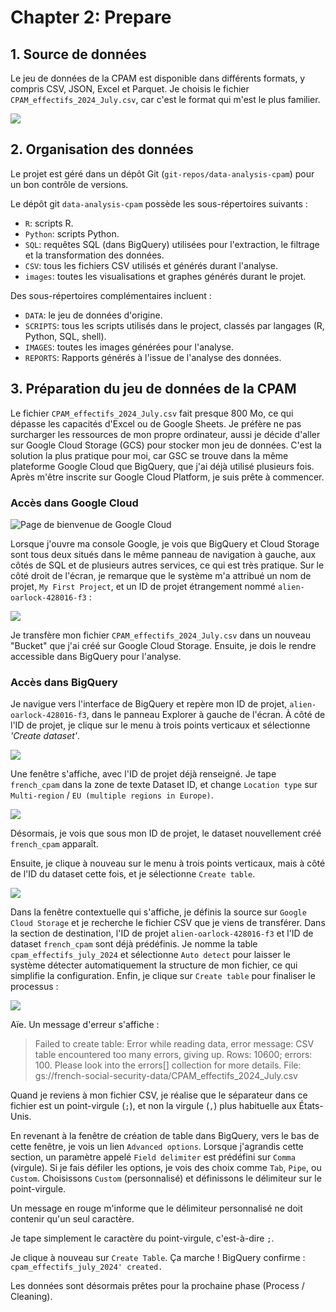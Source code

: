 # Chapter 2: Prepare

## 1. Source de données

Le jeu de données de la CPAM est disponible dans différents formats, y compris CSV, JSON, Excel et Parquet. Je choisis le fichier `CPAM_effectifs_2024_July.csv`, car c'est le format qui m'est le plus familier.

![](images/cpam_06.png)


## 2. Organisation des données

Le projet est géré dans un dépôt Git (`git-repos/data-analysis-cpam`) pour un bon contrôle de versions.

Le dépôt git `data-analysis-cpam` possède les sous-répertoires suivants :

- `R`: scripts R. 
- `Python`: scripts Python.
- `SQL`: requêtes SQL (dans BigQuery) utilisées pour l'extraction, le filtrage et la transformation des données.
- `CSV`: tous les fichiers CSV utilisés et générés durant l'analyse.
- `images`: toutes les visualisations et graphes générés durant le projet.

Des sous-répertoires complémentaires incluent :

- `DATA`: le jeu de données d'origine.
- `SCRIPTS`: tous les scripts utilisés dans le project, classés par langages (R, Python, SQL, shell).
- `IMAGES`: toutes les images générées pour l'analyse.
- `REPORTS`: Rapports générés à l'issue de l'analyse des données.



## 3. Préparation du jeu de données de la CPAM

Le fichier `CPAM_effectifs_2024_July.csv` fait presque 800 Mo, ce qui dépasse les capacités d'Excel ou de Google Sheets. Je préfère ne pas surcharger les ressources de mon propre ordinateur, aussi je décide d'aller sur Google Cloud Storage (GCS) pour stocker mon jeu de données. C'est la solution la plus pratique pour moi, car GSC se trouve dans la même plateforme Google Cloud que BigQuery, que j'ai déjà utilisé plusieurs fois. Après m'être inscrite sur Google Cloud Platform, je suis prête à commencer.

### Accès dans Google Cloud

![Page de bienvenue de Google Cloud](images/cpam_07.png)

Lorsque j'ouvre ma console Google, je vois que BigQuery et Cloud Storage sont tous deux situés dans le même panneau de navigation à gauche, aux côtés de SQL et de plusieurs autres services, ce qui est très pratique. Sur le côté droit de l'écran, je remarque que le système m'a attribué un nom de projet, `My First Project`, et un ID de projet étrangement nommé `alien-oarlock-428016-f3` :

![ ](images/cpam_08.png)

Je transfère mon fichier `CPAM_effectifs_2024_July.csv` dans un nouveau "Bucket" que j'ai créé sur Google Cloud Storage. Ensuite, je dois le rendre accessible dans BigQuery pour l'analyse.

### Accès dans BigQuery

Je navigue vers l'interface de BigQuery et repère mon ID de projet, `alien-oarlock-428016-f3`, dans le panneau Explorer à gauche de l'écran. À côté de l'ID de projet, je clique sur le menu à trois points verticaux et sélectionne *'Create dataset'*.

![ ](images/cpam_09.png)

Une fenêtre s'affiche, avec l'ID de projet déjà renseigné. Je tape `french_cpam` dans la zone de texte Dataset ID, et change `Location type` sur `Multi-region` / `EU (multiple regions in Europe)`.

![ ](images/cpam_10.png)

Désormais, je vois que sous mon ID de projet, le dataset nouvellement créé `french_cpam` apparaît.

Ensuite, je clique à nouveau sur le menu à trois points verticaux, mais à côté de l'ID du dataset cette fois, et je sélectionne `Create table`.

![ ](images/cpam_11.png)

Dans la fenêtre contextuelle qui s'affiche, je définis la source sur `Google Cloud Storage` et je recherche le fichier CSV que je viens de transférer. Dans la section de destination, l'ID de projet `alien-oarlock-428016-f3` et l'ID de dataset `french_cpam` sont déjà prédéfinis.
Je nomme la table `cpam_effectifs_july_2024` et sélectionne `Auto detect` pour laisser le système détecter automatiquement la structure de mon fichier, ce qui simplifie la configuration. Enfin, je clique sur `Create table` pour finaliser le processus :

![ ](images/cpam_12.png)

Aïe. Un message d'erreur s'affiche :

> Failed to create table: Error while reading data, error message: CSV table encountered too many errors, giving up.
> Rows: 10600; errors: 100.
> Please look into the errors[] collection for more details.
> File: gs://french-social-security-data/CPAM_effectifs_2024_July.csv

Quand je reviens à mon fichier CSV, je réalise que le séparateur dans ce fichier est un point-virgule (`;`), et non la virgule (`,`) plus habituelle aux États-Unis.

En revenant à la fenêtre de création de table dans BigQuery, vers le bas de cette fenêtre, je vois un lien `Advanced options`. Lorsque j'agrandis cette section, un paramètre appelé  `Field delimiter` est prédéfini sur `Comma` (virgule). Si je fais défiler les options, je vois des choix comme `Tab`, `Pipe`, ou `Custom`. Choisissons `Custom` (personnalisé) et définissons le délimiteur sur le point-virgule.

Un message en rouge m'informe que le délimiteur personnalisé ne doit contenir qu'un seul caractère.

Je tape simplement le caractère du point-virgule, c'est-à-dire `;`.

Je clique à nouveau sur `Create Table`.  Ça marche ! BigQuery confirme : `cpam_effectifs_july_2024' created.`

Les données sont désormais prêtes pour la prochaine phase (Process / Cleaning).